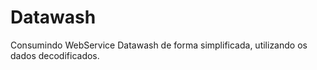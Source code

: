 # Datawash
Consumindo WebService Datawash de forma simplificada, utilizando os dados decodificados.
